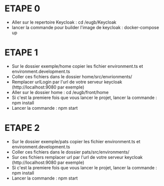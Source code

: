 # ETAPE 0
- Aller sur le repertoire Keycloak : cd /eugb/Keycloak
- lancer la commande pour builder l'image de keycloak : docker-compose up 


# ETAPE 1
- Sur le dossier exemple/home copier les fichier environment.ts et environment.development.ts
- Coller ces fichiers dans le dossier home/src/envrionments/
- Remplacer urlLogin par l'url de votre serveur keycloak (http://localhost:9080 par exemple)
- Aller sur le dossier home : cd /eugb/front/home
- Si c'est la premiere fois que vous lancer le projet, lancer la commande : npm install
- Lancer la commande :  npm start

# ETAPE 2
- Sur le dossier exemple/pats copier les fichier environment.ts et environment.development.ts
- Coller ces fichiers dans le dossier pats/src/environments/
- Sur ces fichiers  remplacer url par l'url de votre serveur keycloak (http://localhost:9080 par exemple)
- Si c'est la premiere fois que vous lancer le projet, lancer la commande : npm install
- Lancer la commande : npm start



